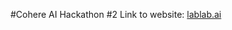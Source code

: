 #Cohere AI Hackathon \#2
Link to website: [lablab.ai](https://lablab.ai/event/cohere-ai-hackathon-embed)
